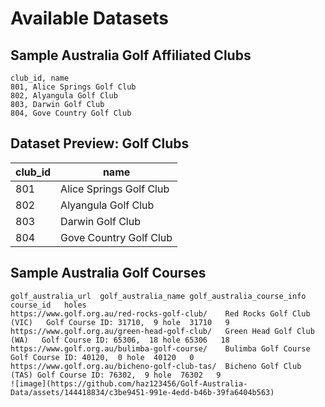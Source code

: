 
# Available Datasets

## Sample Australia Golf Affiliated Clubs

```plaintext
club_id, name
801, Alice Springs Golf Club
802, Alyangula Golf Club
803, Darwin Golf Club
804, Gove Country Golf Club
```

## Dataset Preview: Golf Clubs

| club_id | name                    |
|---------|-------------------------|
| 801     | Alice Springs Golf Club |
| 802     | Alyangula Golf Club     |
| 803     | Darwin Golf Club        |
| 804     | Gove Country Golf Club  |


## Sample Australia Golf Courses

```plaintext
golf_australia_url	golf_australia_name	golf_australia_course_info	course_id	holes
https://www.golf.org.au/red-rocks-golf-club/	Red Rocks Golf Club (VIC)	Golf Course ID: 31710,  9 hole	31710	9
https://www.golf.org.au/green-head-golf-club/	Green Head Golf Club (WA)	Golf Course ID: 65306,  18 hole	65306	18
https://www.golf.org.au/bulimba-golf-course/	Bulimba Golf Course	Golf Course ID: 40120,  0 hole	40120	0
https://www.golf.org.au/bicheno-golf-club-tas/	Bicheno Golf Club (TAS)	Golf Course ID: 76302,  9 hole	76302	9
![image](https://github.com/haz123456/Golf-Australia-Data/assets/144418834/c3be9451-991e-4edd-b46b-39fa6404b563)


```
